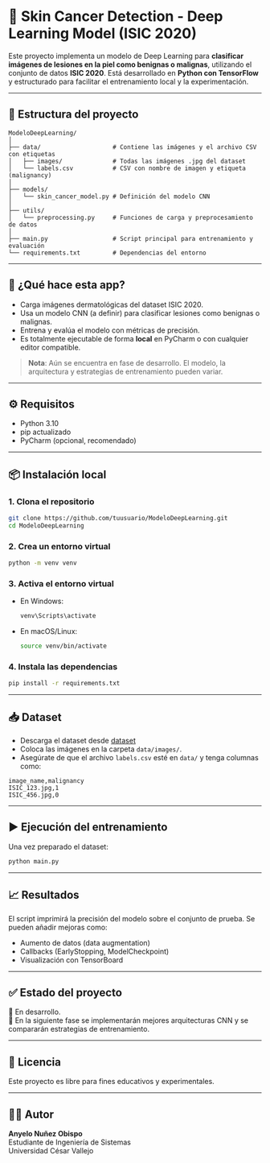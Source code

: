 # 🧠 Skin Cancer Detection - Deep Learning Model (ISIC 2020)

Este proyecto implementa un modelo de Deep Learning para **clasificar imágenes de lesiones en la piel como benignas o malignas**, utilizando el conjunto de datos **ISIC 2020**. Está desarrollado en **Python con TensorFlow** y estructurado para facilitar el entrenamiento local y la experimentación.

---

## 📁 Estructura del proyecto

```
ModeloDeepLearning/
│
├── data/                    # Contiene las imágenes y el archivo CSV con etiquetas
│   ├── images/              # Todas las imágenes .jpg del dataset
│   └── labels.csv           # CSV con nombre de imagen y etiqueta (malignancy)
│
├── models/
│   └── skin_cancer_model.py # Definición del modelo CNN
│
├── utils/
│   └── preprocessing.py     # Funciones de carga y preprocesamiento de datos
│
├── main.py                  # Script principal para entrenamiento y evaluación
└── requirements.txt         # Dependencias del entorno
```

---

## 🚀 ¿Qué hace esta app?

- Carga imágenes dermatológicas del dataset ISIC 2020.
- Usa un modelo CNN (a definir) para clasificar lesiones como benignas o malignas.
- Entrena y evalúa el modelo con métricas de precisión.
- Es totalmente ejecutable de forma **local** en PyCharm o con cualquier editor compatible.

> **Nota**: Aún se encuentra en fase de desarrollo. El modelo, la arquitectura y estrategias de entrenamiento pueden variar.

---

## ⚙️ Requisitos

- Python 3.10
- pip actualizado
- PyCharm (opcional, recomendado)

---

## 📦 Instalación local

### 1. Clona el repositorio

```bash
git clone https://github.com/tuusuario/ModeloDeepLearning.git
cd ModeloDeepLearning
```

### 2. Crea un entorno virtual

```bash
python -m venv venv
```

### 3. Activa el entorno virtual

- En Windows:
  ```bash
  venv\Scripts\activate
  ```
- En macOS/Linux:
  ```bash
  source venv/bin/activate
  ```

### 4. Instala las dependencias

```bash
pip install -r requirements.txt
```

---

## 📥 Dataset

- Descarga el dataset desde [dataset](https://challenge2020.isic-archive.com/)
- Coloca las imágenes en la carpeta `data/images/`.
- Asegúrate de que el archivo `labels.csv` esté en `data/` y tenga columnas como:

```csv
image_name,malignancy
ISIC_123.jpg,1
ISIC_456.jpg,0
```

---

## ▶️ Ejecución del entrenamiento

Una vez preparado el dataset:

```bash
python main.py
```

---

## 📈 Resultados

El script imprimirá la precisión del modelo sobre el conjunto de prueba. Se pueden añadir mejoras como:

- Aumento de datos (data augmentation)
- Callbacks (EarlyStopping, ModelCheckpoint)
- Visualización con TensorBoard

---

## ✅ Estado del proyecto

🔧 En desarrollo.  
📌 En la siguiente fase se implementarán mejores arquitecturas CNN y se compararán estrategias de entrenamiento.

---

## 📄 Licencia

Este proyecto es libre para fines educativos y experimentales.

---

## 🙋‍♂️ Autor

**Anyelo Nuñez Obispo**  
Estudiante de Ingeniería de Sistemas  
Universidad César Vallejo
